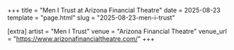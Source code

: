 +++
title = "Men I Trust at Arizona Financial Theatre"
date = 2025-08-23
template = "page.html"
slug = "2025-08-23-men-i-trust"

[extra]
artist = "Men I Trust"
venue = "Arizona Financial Theatre"
venue_url = "https://www.arizonafinancialtheatre.com/"
+++
